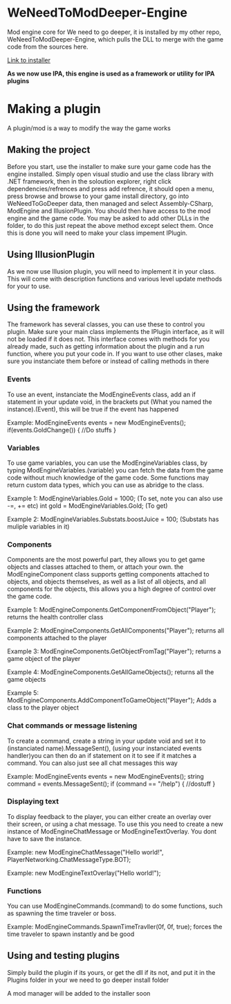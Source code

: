 # WeNeedToModDeeper-Engine
Mod engine core for We need to go deeper, it is installed by my other repo, WeNeedToModDeeper-Engine, which pulls the DLL to merge with the game code from the sources here.

[Link to installer](https://github.com/NateKomodo/WeNeedToModDeeper-installer)

**As we now use IPA, this engine is used as a framework or utility for IPA plugins**

# Making a plugin
A plugin/mod is a way to modify the way the game works

## Making the project
Before you start, use the installer to make sure your game code has the engine installed.
Simply open visual studio and use the class library with .NET framework, then in the soloution explorer, right click dependencies/refrences and press add refrence, it should open a menu, press browse and browse to your game install directory, go into WeNeedToGoDeeper data, then managed and select Assembly-CSharp, ModEngine and IllusionPlugin. You should then have access to the mod engine and the game code.
You may be asked to add other DLLs in the folder, to do this just repeat the above method except select them.
Once this is done you will need to make your class impement IPlugin.

## Using IllusionPlugin
As we now use Illusion plugin, you will need to implement it in your class. This will come with description functions and various level update methods for your to use.

## Using the framework
The framework has several classes, you can use these to control you plugin.
Make sure your main class implements the IPlugin interface, as it will not be loaded if it does not. This interface comes with methods for you already made, such as getting information about the plugin and a run function, where you put your code in.
If you want to use other clases, make sure you instanciate them before or instead of calling methods in there

### Events
To use an event, instanciate the ModEngineEvents class, add an if statement in your update void, in the brackets put (What you named the instance).(Event), this will be true if the event has happened

Example: 
ModEngineEvents events = new ModEngineEvents();
if(events.GoldChange()) { //Do stuffs }

### Variables
To use game variables, you can use the ModEngineVariables class, by typing ModEngineVariables.(variable) you can fetch the data from the game code without much knowledge of the game code. Some functions may return custom data types, which you can use as abridge to the class.

Example 1: ModEngineVariables.Gold = 1000; (To set, note you can also use -=, += etc) int gold = ModEngineVariables.Gold; (To get)

Example 2: ModEngineVariables.Substats.boostJuice = 100; (Substats has muliple variables in it)

### Components
Components are the most powerful part, they allows you to get game objects and classes attached to them, or attach your own. the ModEngineComponent class supports getting components attached to objects, and objects themselves, as well as a list of all objects, and all components for the objects, this allows you a high degree of control over the game code.

Example 1: ModEngineComponents.GetComponentFromObject<HealthController>("Player"); returns the health controller class
  
Example 2: ModEngineComponents.GetAllComponents("Player"); returns all components attached to the player

Example 3: ModEngineComponents.GetObjectFromTag("Player"); returns a game object of the player

Example 4: ModEngineComponents.GetAllGameObjects(); returns all the game objects

Example 5: ModEngineComponents.AddComponentToGameObject<MyLogicClass>("Player"); Adds a class to the player object
  
### Chat commands or message listening
To create a command, create a string in your update void and set it to (instanciated name).MessageSent(), (using your instanciated events handler)you can then do an if statement on it to see if it matches a command. You can also just see all chat messages this way

Example:
ModEngineEvents events = new ModEngineEvents();
string command = events.MessageSent();
if (command == "/help") { //dostuff }

### Displaying text
To display feedback to the player, you can either create an overlay over their screen, or using a chat message. To use this you need to create a new instance of ModEngineChatMessage or ModEngineTextOverlay. You dont have to save the instance.

Example: new ModEngineChatMessage("Hello world!", PlayerNetworking.ChatMessageType.BOT);

Example: new ModEngineTextOverlay("Hello world!");

### Functions
You can use ModEngineCommands.(command) to do some functions, such as spawning the time traveler or boss.

Example: ModEngineCommands.SpawnTimeTravller(0f, 0f, true); forces the time traveler to spawn instantly and be good
  
## Using and testing plugins
Simply build the plugin if its yours, or get the dll if its not, and put it in the Plugins folder in your we need to go deeper install folder

A mod manager will be added to the installer soon

